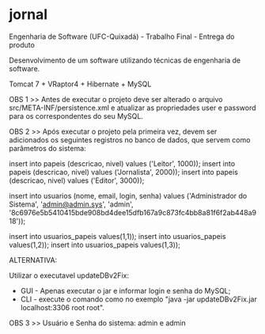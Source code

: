 # jornal
Engenharia de Software (UFC-Quixadá) - Trabalho Final - Entrega do produto

Desenvolvimento de um software utilizando técnicas de engenharia de software.

Tomcat 7 + VRaptor4 + Hibernate + MySQL

OBS 1 >> Antes de executar o projeto deve ser alterado o arquivo src/META-INF/persistence.xml e atualizar as propriedades user e password para os correspondentes do seu MySQL.


OBS 2 >> Após executar o projeto pela primeira vez, devem ser adicionados os seguintes registros no banco de dados, que servem como parâmetros do sistema:

insert into papeis (descricao, nivel) values ('Leitor', 1000));
insert into papeis (descricao, nivel) values ('Jornalista', 2000));
insert into papeis (descricao, nivel) values ('Editor', 3000));

insert into usuarios (nome, email, login, senha) values ('Administrador do Sistema', 'admin@admin.sys', 'admin', '8c6976e5b5410415bde908bd4dee15dfb167a9c873fc4bb8a81f6f2ab448a918'));

insert into usuarios_papeis values(1,1));
insert into usuarios_papeis values(1,2));
insert into usuarios_papeis values(1,3));

ALTERNATIVA:

Utilizar o executavel updateDBv2Fix:
  * GUI - Apenas executar o jar e informar login e senha do MySQL;
  * CLI - execute o comando como no exemplo "java -jar updateDBv2Fix.jar localhost:3306 root root".

OBS 3 >> Usuário e Senha do sistema: admin e admin
